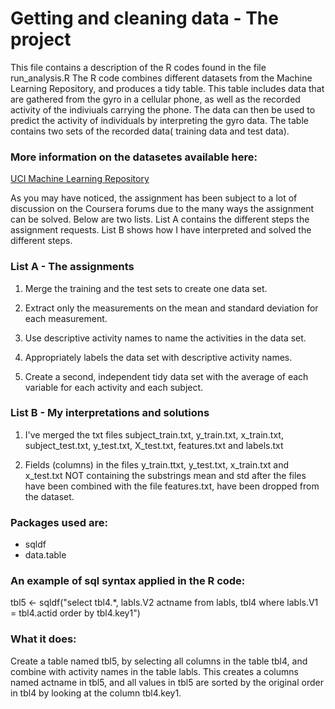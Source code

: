 Getting and cleaning data - The project
==========


This file contains a description of the R codes found in the file run_analysis.R
The R code combines different datasets from the Machine Learning Repository, and produces a tidy table.
This table includes data that are gathered from the gyro in a cellular phone, as well as the recorded activity of the indiviuals carrying the phone. The data can then be used to predict the activity of individuals by interpreting the gyro data. The table contains two sets of the recorded data( training data and test data). 

### More information on the datasetes available here:
[UCI Machine Learning Repository](http://archive.ics.uci.edu/ml/datasets/Human+Activity+Recognition+Using+Smartphones#)

As you may have noticed, the assignment has been subject to a lot of discussion on the Coursera forums due to the many ways the assignment can be solved. Below are two lists. List A contains the different steps the assignment requests. List B shows how I have interpreted and solved the different steps.

### List A - The assignments
1. Merge the training and the test sets to create one data set.

2. Extract only the measurements on the mean and standard deviation for each measurement.

3. Use descriptive activity names to name the activities in the data set.

4. Appropriately labels the data set with descriptive activity names.

5. Create a second, independent tidy data set with the average of each variable for each activity and each subject.

### List B - My interpretations and solutions
1. I've merged the txt files subject_train.txt, y_train.txt, x_train.txt, subject_test.txt, y_test.txt, X_test.txt, features.txt and labels.txt 

2. Fields (columns) in the files y_train.ttxt, y_test.txt, x_train.txt and x_test.txt NOT containing the substrings mean and std after the files have been combined with the file features.txt, have been dropped from the dataset.


### Packages used are:
+ sqldf
+ data.table



### An example of sql syntax applied in the R code:

tbl5 <- sqldf("select tbl4.*, labls.V2 actname from  labls, tbl4 where labls.V1 = tbl4.actid order by tbl4.key1")

### What it does:
Create a table named tbl5, by selecting all columns in the table tbl4, and combine with activity names in the table labls.
This creates a columns named actname in tbl5, and all values in tbl5 are sorted by the original order in tbl4 by looking at the column tbl4.key1.
